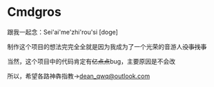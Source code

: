 # Cmdgros

跟我一起念：Sei'ai'me'zhi'rou'si [doge]

制作这个项目的想法完完全全就是因为我成为了一个光荣的音游人~~没事找事~~

当然，这个项目中的代码肯定有~~亿点点~~bug，主要原因是不会改

所以，希望各路神犇指教→dean_qwq@outlook.com
